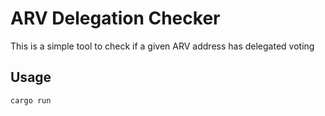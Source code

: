 # ARV Delegation Checker

This is a simple tool to check if a given ARV address has delegated voting

## Usage

```sh
cargo run
```
